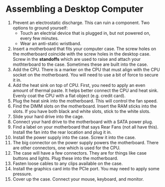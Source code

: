 # Assembling a Desktop Computer

1. Prevent an electrostatic discharge. This can ruin a component. Two options to ground yourself:
   - Touch an electrial device that is plugged in, but not powered on, every few minutes.
   - Wear an anti-static wristband.
2. Insert a motherboard that fits your computer case. The screw holes on the motherboard coincide with the screw holes in the desktop case. Screw in the **standoffs** which are used to raise and attach your mothterboard to the case. Sometimes these are built into the case.
3. Add the CPU. There is a marker on the CPU that must align with the CPU socket on the motherboard. You will need to use a bit of force to secure it in.
4. Add the heat sink on top of CPU. First, you need to apply an even amount of thermal paste. It helps better connect the CPU and heat sink. Evenly coat the CPU with a flat object (e.g. credit card).
5. Plug the heat sink into the motherboard. This will control the fan speed.
6. Find the DIMM slots on the motherboard. Insert the RAM sticks into the slots. If you have both black and white slots, stick to the white slots.
7. Slide your hard drive into the cage.
8. Connect your hard drive to the motherboard with a SATA power plug.
9. Find a label on your motherboard that says Rear Fans (not all have this). Install the fan into the rear location and plug it in.
10. Install the power supply into the case. Screw it into the case.
11. The big connector on the power supply powers the motherboard. There are other connectors, one which is used for the CPU.
12. The case will have a few connectors. They are for things like case buttons and lights. Plug these into the motherboard. 
13. Fasten loose cables to any clips available on the case.
14. Install the graphics card into the PCIe port. You may need to apply some pressure.
15. Cover up the case. Connect your mouse, keyboard, and monitor.